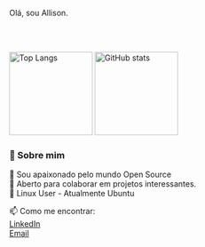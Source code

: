 Olá, sou Allison.




<div align="left">

<br><br>

<img alt="Top Langs" height="150px" src="https://github-readme-stats.vercel.app/api/top-langs/?username=melrovieira&layout=compact&show_icons=true&theme=dracula" />
<img alt="GitHub stats" height="150px" src="https://github-readme-stats.vercel.app/api?username=melrovieira&show_icons=true&theme=dracula" />

</div>

<div align="left">

### 🚀 Sobre mim

🔭 Sou apaixonado pelo mundo Open Source  
👯 Aberto para colaborar em projetos interessantes.  
🐧 Linux User - Atualmente Ubuntu  

📫 Como me encontrar:  
[LinkedIn](https://www.linkedin.com/in/allisonvmelro/)  
[Email](mailto:allisonmelro@gmail.com)  

</div>

